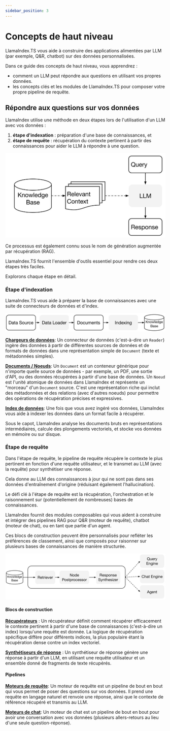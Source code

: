 ```yaml
---
sidebar_position: 3
---
```


# Concepts de haut niveau

LlamaIndex.TS vous aide à construire des applications alimentées par LLM (par exemple, Q&R, chatbot) sur des données personnalisées.

Dans ce guide des concepts de haut niveau, vous apprendrez :

- comment un LLM peut répondre aux questions en utilisant vos propres données.
- les concepts clés et les modules de LlamaIndex.TS pour composer votre propre pipeline de requête.

## Répondre aux questions sur vos données

LlamaIndex utilise une méthode en deux étapes lors de l'utilisation d'un LLM avec vos données :

1. **étape d'indexation** : préparation d'une base de connaissances, et
2. **étape de requête** : récupération du contexte pertinent à partir des connaissances pour aider le LLM à répondre à une question.

![](./_static/concepts/rag.jpg)

Ce processus est également connu sous le nom de génération augmentée par récupération (RAG).

LlamaIndex.TS fournit l'ensemble d'outils essentiel pour rendre ces deux étapes très faciles.

Explorons chaque étape en détail.

### Étape d'indexation

LlamaIndex.TS vous aide à préparer la base de connaissances avec une suite de connecteurs de données et d'index.

![](./_static/concepts/indexing.jpg)

[**Chargeurs de données**](./modules/high_level/data_loader):
Un connecteur de données (c'est-à-dire un `Reader`) ingère des données à partir de différentes sources de données et de formats de données dans une représentation simple de `Document` (texte et métadonnées simples).

[**Documents / Noeuds**](./modules/high_level/documents_and_nodes): Un `Document` est un conteneur générique pour n'importe quelle source de données - par exemple, un PDF, une sortie d'API, ou des données récupérées à partir d'une base de données. Un `Noeud` est l'unité atomique de données dans LlamaIndex et représente un "morceau" d'un `Document` source. C'est une représentation riche qui inclut des métadonnées et des relations (avec d'autres noeuds) pour permettre des opérations de récupération précises et expressives.

[**Index de données**](./modules/high_level/data_index):
Une fois que vous avez ingéré vos données, LlamaIndex vous aide à indexer les données dans un format facile à récupérer.

Sous le capot, LlamaIndex analyse les documents bruts en représentations intermédiaires, calcule des plongements vectoriels, et stocke vos données en mémoire ou sur disque.

### Étape de requête

Dans l'étape de requête, le pipeline de requête récupère le contexte le plus pertinent en fonction d'une requête utilisateur,
et le transmet au LLM (avec la requête) pour synthétiser une réponse.

Cela donne au LLM des connaissances à jour qui ne sont pas dans ses données d'entraînement d'origine
(réduisant également l'hallucination).

Le défi clé à l'étape de requête est la récupération, l'orchestration et le raisonnement sur (potentiellement de nombreuses) bases de connaissances.

LlamaIndex fournit des modules composables qui vous aident à construire et intégrer des pipelines RAG pour Q&R (moteur de requête), chatbot (moteur de chat), ou en tant que partie d'un agent.

Ces blocs de construction peuvent être personnalisés pour refléter les préférences de classement, ainsi que composés pour raisonner sur plusieurs bases de connaissances de manière structurée.

![](./_static/concepts/querying.jpg)

#### Blocs de construction

[**Récupérateurs**](./modules/low_level/retriever) :
Un récupérateur définit comment récupérer efficacement le contexte pertinent à partir d'une base de connaissances (c'est-à-dire un index) lorsqu'une requête est donnée.
La logique de récupération spécifique diffère pour différents indices, la plus populaire étant la récupération dense contre un index vectoriel.

[**Synthétiseurs de réponse**](./modules/low_level/response_synthesizer) :
Un synthétiseur de réponse génère une réponse à partir d'un LLM, en utilisant une requête utilisateur et un ensemble donné de fragments de texte récupérés.

#### Pipelines

[**Moteurs de requête**](./modules/high_level/query_engine):
Un moteur de requête est un pipeline de bout en bout qui vous permet de poser des questions sur vos données.
Il prend une requête en langage naturel et renvoie une réponse, ainsi que le contexte de référence récupéré et transmis au LLM.

[**Moteurs de chat**](./modules/high_level/chat_engine):
Un moteur de chat est un pipeline de bout en bout pour avoir une conversation avec vos données
(plusieurs allers-retours au lieu d'une seule question-réponse).
